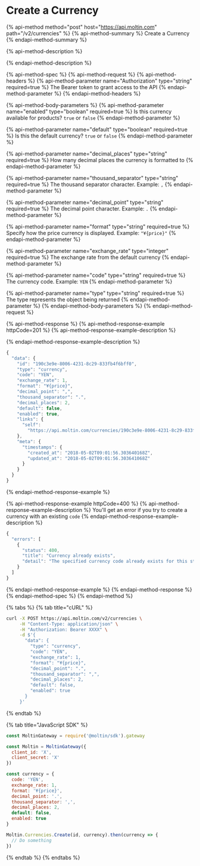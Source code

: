 # Create a Currency

{% api-method method="post" host="https://api.moltin.com" path="/v2/currencies" %}
{% api-method-summary %}
Create a Currency
{% endapi-method-summary %}

{% api-method-description %}

{% endapi-method-description %}

{% api-method-spec %}
{% api-method-request %}
{% api-method-headers %}
{% api-method-parameter name="Authorization" type="string" required=true %}
The Bearer token to grant access to the API
{% endapi-method-parameter %}
{% endapi-method-headers %}

{% api-method-body-parameters %}
{% api-method-parameter name="enabled" type="boolean" required=true %}
Is this currency available for products? `true` or `false`
{% endapi-method-parameter %}

{% api-method-parameter name="default" type="boolean" required=true %}
Is this the default currency? `true` or `false`
{% endapi-method-parameter %}

{% api-method-parameter name="decimal\_places" type="string" required=true %}
How many decimal places the currency is formatted to
{% endapi-method-parameter %}

{% api-method-parameter name="thousand\_separator" type="string" required=true %}
The thousand separator character. Example: `,`
{% endapi-method-parameter %}

{% api-method-parameter name="decimal\_point" type="string" required=true %}
The decimal point character. Example: `.`
{% endapi-method-parameter %}

{% api-method-parameter name="format" type="string" required=true %}
Specify how the price currency is displayed. Example: `"¥{price}"`
{% endapi-method-parameter %}

{% api-method-parameter name="exchange\_rate" type="integer" required=true %}
The exchange rate from the default currency
{% endapi-method-parameter %}

{% api-method-parameter name="code" type="string" required=true %}
The currency code. Example: `YEN`
{% endapi-method-parameter %}

{% api-method-parameter name="type" type="string" required=true %}
The type represents the object being returned
{% endapi-method-parameter %}
{% endapi-method-body-parameters %}
{% endapi-method-request %}

{% api-method-response %}
{% api-method-response-example httpCode=201 %}
{% api-method-response-example-description %}

{% endapi-method-response-example-description %}

```javascript
{
  "data": {
    "id": "190c3e9e-8006-4231-8c29-833fb4f6bff0",
    "type": "currency",
    "code": "YEN",
    "exchange_rate": 1,
    "format": "¥{price}",
    "decimal_point": ",",
    "thousand_separator": ".",
    "decimal_places": 2,
    "default": false,
    "enabled": true,
    "links": {
      "self":
        "https://api.moltin.com/currencies/190c3e9e-8006-4231-8c29-833fb4f6bff0"
    },
    "meta": {
      "timestamps": {
        "created_at": "2018-05-02T09:01:56.303640168Z",
        "updated_at": "2018-05-02T09:01:56.303641068Z"
      }
    }
  }
}
```
{% endapi-method-response-example %}

{% api-method-response-example httpCode=400 %}
{% api-method-response-example-description %}
You'll get an error if you try to create a currency with an existing `code`
{% endapi-method-response-example-description %}

```javascript
{
  "errors": [
    {
      "status": 400,
      "title": "Currency already exists",
      "detail": "The specified currency code already exists for this store"
    }
  ]
}
```
{% endapi-method-response-example %}
{% endapi-method-response %}
{% endapi-method-spec %}
{% endapi-method %}

{% tabs %}
{% tab title="cURL" %}
```bash
curl -X POST https://api.moltin.com/v2/currencies \
     -H "Content-Type: application/json" \
     -H "Authorization: Bearer XXXX" \
     -d $'{
       "data": {
         "type": "currency",
         "code": "YEN",
         "exchange_rate": 1,
         "format": "¥{price}",
         "decimal_point": ".",
         "thousand_separator": ",",
         "decimal_places": 2,
         "default": false,
         "enabled": true
       }
     }'
```
{% endtab %}

{% tab title="JavaScript SDK" %}
```javascript
const MoltinGateway = require('@moltin/sdk').gateway

const Moltin = MoltinGateway({
  client_id: 'X',
  client_secret: 'X'
})

const currency = {
  code: 'YEN',
  exchange_rate: 1,
  format: '¥{price}',
  decimal_point: '.',
  thousand_separator: ',',
  decimal_places: 2,
  default: false,
  enabled: true
}

Moltin.Currencies.Create(id, currency).then(currency => {
  // Do something
})
```
{% endtab %}
{% endtabs %}

